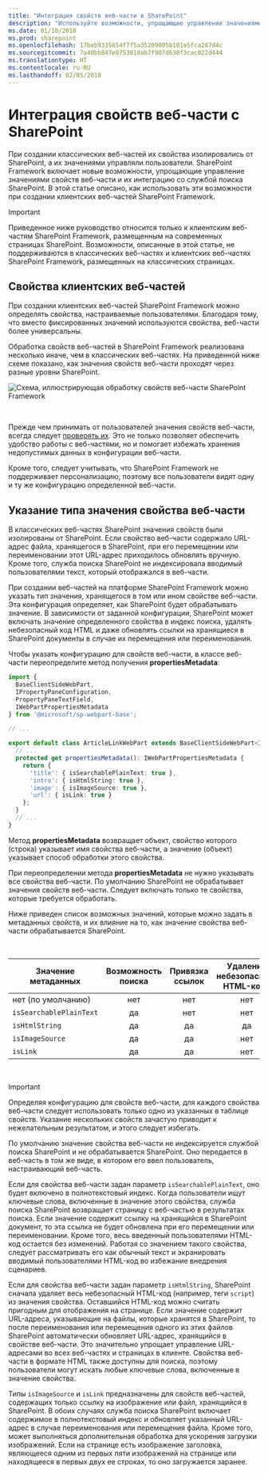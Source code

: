 ```yaml
---
title: "Интеграция свойств веб-части в SharePoint"
description: "Используйте возможности, упрощающие управление значениями свойств веб-части, и интегрируйте их со службой поиска SharePoint при создании клиентских веб-частей SharePoint Framework."
ms.date: 01/10/2018
ms.prod: sharepoint
ms.openlocfilehash: 17beb9335654f7f5a35209005b101e5fca287d4c
ms.sourcegitcommit: 7a40bb847e8753810ab7f907d638f3cac022d444
ms.translationtype: HT
ms.contentlocale: ru-RU
ms.lasthandoff: 02/05/2018
---
```

# <a name="integrate-web-part-properties-with-sharepoint"></a>Интеграция свойств веб-части с SharePoint

При создании классических веб-частей их свойства изолировались от SharePoint, а их значениями управляли пользователи. SharePoint Framework включает новые возможности, упрощающие управление значениями свойств веб-части и их интеграцию со службой поиска SharePoint. В этой статье описано, как использовать эти возможности при создании клиентских веб-частей SharePoint Framework.

> [!IMPORTANT] 
> Приведенное ниже руководство относится только к клиентским веб-частям SharePoint Framework, размещенным на современных страницах SharePoint. Возможности, описанные в этой статье, не поддерживаются в классических веб-частях и клиентских веб-частях SharePoint Framework, размещенных на классических страницах.

## <a name="client-side-web-part-properties"></a>Свойства клиентских веб-частей

При создании клиентских веб-частей SharePoint Framework можно определять свойства, настраиваемые пользователями. Благодаря тому, что вместо фиксированных значений используются свойства, веб-части более универсальны.

Обработка свойств веб-частей в SharePoint Framework реализована несколько иначе, чем в классических веб-частях. На приведенной ниже схеме показано, как значения свойств веб-части проходят через разные уровни SharePoint.

![Схема, иллюстрирующая обработку свойств веб-части SharePoint Framework](../../../images/integrate-webpart-properties-schema.png)

<br/>

Прежде чем принимать от пользователей значения свойств веб-части, всегда следует [проверять их](./validate-web-part-property-values.md). Это не только позволяет обеспечить удобство работы с веб-частями, но и помогает избежать хранения недопустимых данных в конфигурации веб-части. 

Кроме того, следует учитывать, что SharePoint Framework не поддерживает персонализацию, поэтому все пользователи видят одну и ту же конфигурацию определенной веб-части.

## <a name="specify-web-part-property-value-type"></a>Указание типа значения свойства веб-части

В классических веб-частях SharePoint значения свойств были изолированы от SharePoint. Если свойство веб-части содержало URL-адрес файла, хранящегося в SharePoint, при его перемещении или переименовании этот URL-адрес приходилось обновлять вручную. Кроме того, служба поиска SharePoint не индексировала вводимый пользователями текст, который отображался в веб-части.

При создании веб-частей на платформе SharePoint Framework можно указать тип значения, хранящегося в том или ином свойстве веб-части. Эта конфигурация определяет, как SharePoint будет обрабатывать значение. В зависимости от заданной конфигурации, SharePoint может включать значение определенного свойства в индекс поиска, удалять небезопасный код HTML и даже обновлять ссылки на хранящиеся в SharePoint документы в случае их перемещения или переименования.

Чтобы указать конфигурацию для свойств веб-части, в классе веб-части переопределите метод получения **propertiesMetadata**:

```typescript
import {
  BaseClientSideWebPart,
  IPropertyPaneConfiguration,
  PropertyPaneTextField,
  IWebPartPropertiesMetadata
} from '@microsoft/sp-webpart-base';

// ...

export default class ArticleLinkWebPart extends BaseClientSideWebPart<IArticleLinkWebPartProps> {
  // ...
  protected get propertiesMetadata(): IWebPartPropertiesMetadata {
    return {
      'title': { isSearchablePlainText: true },
      'intro': { isHtmlString: true },
      'image': { isImageSource: true },
      'url': { isLink: true }
    };
  }
  // ...
}
```

Метод **propertiesMetadata** возвращает объект, свойство которого (строка) указывает имя свойства веб-части, а значение (объект) указывает способ обработки этого свойства. 

При переопределении метода **propertiesMetadata** не нужно указывать все свойства веб-части. По умолчанию SharePoint не обрабатывает значения свойств веб-части. Следует включать только те свойства, которые требуется обработать.

Ниже приведен список возможных значений, которые можно задать в метаданных свойств, и их влияние на то, как значение свойства веб-части обрабатывается SharePoint.

<br/>

Значение метаданных|Возможность поиска|Привязка ссылок|Удаление небезопасного HTML-кода
--------------|:--------:|:--------:|:----------------:
нет (по умолчанию)|нет|нет|нет
`isSearchablePlainText`|да|нет|нет
`isHtmlString`|да|да|да
`isImageSource`|да|да|нет
`isLink`|да|да|нет

<br/>

> [!IMPORTANT] 
> Определяя конфигурацию для свойств веб-части, для каждого свойства веб-части следует использовать только одно из указанных в таблице свойств. Указание нескольких свойств зачастую приводит к нежелательным результатом, и этого следует избегать.

По умолчанию значение свойства веб-части не индексируется службой поиска SharePoint и не обрабатывается SharePoint. Оно передается в веб-часть в том же виде, в котором его ввел пользователь, настраивающий веб-часть.

Если для свойства веб-части задан параметр `isSearchablePlainText`, оно будет включено в полнотекстовый индекс. Когда пользователи ищут ключевые слова, включенные в значение этого свойства, служба поиска SharePoint возвращает страницу с веб-частью в результатах поиска. Если значение содержит ссылку на хранящийся в SharePoint документ, то эта ссылка не будет обновлена при его перемещении или переименовании. Кроме того, весь введенный пользователями HTML-код остается без изменений. Работая со значением такого свойства, следует рассматривать его как обычный текст и экранировать вводимый пользователями HTML-код во избежание внедрения сценариев.

Если для свойства веб-части задан параметр `isHtmlString`, SharePoint сначала удаляет весь небезопасный HTML-код (например, теги `script`) из значения свойства. Оставшийся HTML-код можно считать пригодным для отображения на странице. Если значение содержит URL-адреса, указывающие на файлы, которые хранятся в SharePoint, то после переименования или перемещения одного из этих файлов SharePoint автоматически обновляет URL-адрес, хранящийся в свойстве веб-части. Это значительно упрощает управление URL-адресами во всех веб-частях и страницах в клиенте. Свойства веб-части в формате HTML также доступны для поиска, поэтому пользователи могут искать любые ключевые слова, включенные в значение свойства.

Типы `isImageSource` и `isLink` предназначены для свойств веб-частей, содержащих только ссылку на изображение или файл, хранящийся в SharePoint. В обоих случаях служба поиска SharePoint включает содержимое в полнотекстовый индекс и обновляет указанный URL-адрес в случае переименования или перемещения файла. Кроме того, может выполняться дополнительная обработка для ускорения загрузки изображений. Если на странице есть изображение заголовка, являющееся одним из первых пяти изображений на странице или находящееся в первых двух ее строках, то оно загружается заранее.
